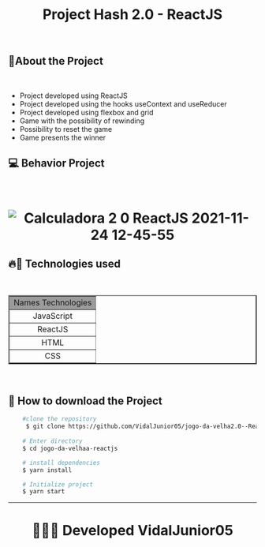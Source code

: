 <h1 align="center">
    Project Hash 2.0 - ReactJS
</h1>

<br/>

## 📂About the Project
<br />
<ul>
    <li>Project developed using  ReactJS</li>
    <li>Project developed using the  hooks useContext and useReducer</li>
    <li>Project developed using flexbox and grid</li>
    <li>Game with the possibility of rewinding</li>
    <li>Possibility to reset the game</li>
    <li>Game presents the winner</li>
</ul>

## 💻 Behavior Project
<br />
<h1 align="center">

![Calculadora 2 0 ReactJS 2021-11-24 12-45-55](https://user-images.githubusercontent.com/84291331/143270682-b9c18347-0fa0-4feb-9b4e-11810a2303dd.gif)
    
</h1>

## 🔥🚀 Technologies used
<br />
<table align="center" width="200px" border="2">
    <tr bgColor="#9a9b9c">
        <td align="center">Names Technologies</td>
    </tr>
    <tr>
        <td align="center">JavaScript</td>
    </tr>
    <tr>
        <td align="center">ReactJS</td>
    </tr>
    <tr>
        <td align="center">HTML</td>
    </tr>
    <tr>
        <td align="center">CSS</td>
    </tr>
</table>
<br />

## 📂 How to download the Project


```bash 
    #clone the repository
     $ git clone https://github.com/VidalJunior05/jogo-da-velha2.0--ReactJS.git
    
    # Enter directory
    $ cd jogo-da-velhaa-reactjs

    # install dependencies
    $ yarn install

    # Initialize project
    $ yarn start
``` 

--- 

<h1 align="center">
👩‍💻🔰 Developed VidalJunior05
</h1>
